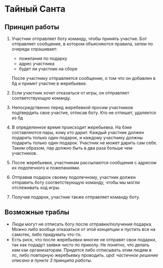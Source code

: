 # Тайный Санта
## Принцип работы
1. Участник отправляет боту команду, чтобы принять участие. Бот отправляет сообщение, в котором объясняются правила, затем по очереди спрашивает:
    - пожелания по подарку
    - адрес участника
    - будет ли участник на сборе

    После участнику отправляется сообщение, о том что он добавлен в бд и примет участие в жеребьевке.
2. Если участник хочет отказаться от игры, он отправляет соответствующую команду.
3. Непосредственно перед жеребевкой просим участников подтвердить свое участие, отписав боту. Кто не отпишет, удаляется из бд
4. В определенное время происходит жеребьевка. На бэке составляются пары, кому кто дарит. Каждый участник должен подарить
только один подарок, и каждому участнику должны подарить только один подарок. Участник не может дарить сам себе. Таким образом,
пар должно быть в два раза больше чем участников.
5. После жеребьевки, участникам рассылаются сообщения с адресом их подопечного и пожеланиями.
6. Отправив подарок своему подопечному, участник должен отправить боту соответствующую команду, чтобы мы могли отслеживать
ход игры.
7. Получив подарок, участник также отправляет команду боту.

## Возможные траблы
- Люди могут не отписать боту после отправки/получения подарка. Можно либо вообще отказаться от этой концепции и пустить
все на самотек, либо придумать что-то.
- Есть риск, что после жеребьевки многие не отправят свои подарки, так как подадут заявки чисто по приколу. Не понятно,
что делать нам как организаторам. Придется либо отписывать этим людям в лс, либо повторную жеребьевку проводить. _upd: 
частичное решение описано в пункте 3 принципа работы_.


